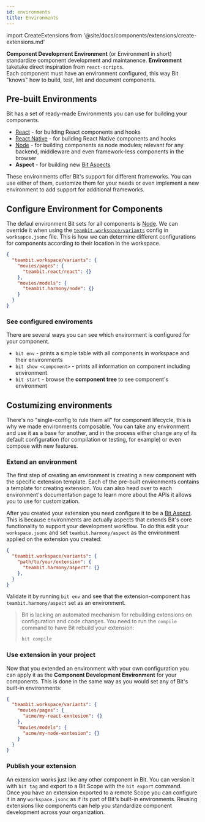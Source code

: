 ```yaml
---
id: environments
title: Environments
---
```


import CreateExtensions from '@site/docs/components/extensions/create-extensions.md'

**Component Development Environment** (or Environment in short) standardize component development and maintanence. **Environment** taketake direct inspiration from `react-scripts`.  
Each component must have an environment configured, this way Bit "knows" how to build, test, lint and document components.

## Pre-built Environments

Bit has a set of ready-made Environments you can use for building your components.

* [React](/aspects/react) - for building React components and hooks
* [React Native](/aspects/react-native) - for building React Native components and hooks
* [Node](/aspects/node) - for building components as node modules; relevant for any backend, middleware and even framework-less components in the browser
* **Aspect** - for building new [Bit Aspects](/aspects/aspects-overview)

These environments offer Bit's support for different frameworks. You can use either of them, customize them for your needs or even implement a new environment to add support for additional frameworks.

## Configure Environment for Components

The defaul environment Bit sets for all components is [Node](/aspects/node). We can override it when using the [`teambit.workspace/variants`](/aspects/variants) config in `worksapce.jsonc` file. This is how we can determine different configurations for components according to their location in the workspace.

```json title="workspace.jsonc"
{
  "teambit.workspace/variants": {
    "movies/pages": {
      "teambit.react/react": {}
    },
    "movies/models": {
      "teambit.harmony/node": {}
    }
  }
}
```

### See configured enviroments

There are several ways you can see which environment is configured for your component.

* `bit env` - prints a simple table with all components in workspace and their environments
* `bit show <component>` - prints all information on component including environment
* `bit start` - browse the **component tree** to see component's environment

## Costumizing environments

There's no "single-config to rule them all" for component lifecycle, this is why we made environments composable. You can take any environment and use it as a base for another, and in the process either change any of its default configuration (for compilation or testing, for example) or even compose with new features.

### Extend an environment

The first step of creating an environment is creating a new component with the specific extension template. Each of the pre-built environments contains a template for creating extension. You can also head over to each environment's documentation page to learn more about the APIs it allows you to use for customization.

<CreateExtensions />

After you created your extension you need configure it to be a [Bit Aspect](/aspects/aspects-overview). This is because environments are actually aspects that extends Bit's core functionality to support your development workflow. To do this edit your `workspace.jsonc` and set `teambit.harmony/aspect` as the environment applied on the extension you created:

```json title="workspace.jsonc"
{
  "teambit.workspace/variants": {
    "path/to/your/extension": {
      "teambit.harmony/aspect": {}
    },
  }
}
```

Validate it by running `bit env` and see that the extension-component has `teambit.harmony/aspect` set as an environment.

> Bit is lacking an automated mechanism for rebuilding extensions on configuration and code changes. You need to run the `compile` command to have Bit rebuild your extension:
>
> ```sh
> bit compile
> ```

### Use extension in your project

Now that you extended an environment with your own configuration you can apply it as the **Component Development Environment** for your components. This is done in the same way as you would set any of Bit's built-in environments:

```json title="workspace.jsonc"
{
  "teambit.workspace/variants": {
    "movies/pages": {
      "acme/my-react-exntesion": {}
    },
    "movies/models": {
      "acme/my-node-exntesion": {}
    }
  }
}
```

### Publish your extension

An extension works just like any other component in Bit. You can version it with `bit tag` and export to a Bit Scope with the `bit export` command.  
Once you have an extension exported to a remote Scope you can configure it in any `workspace.jsonc` as if its part of Bit's built-in environments. Reusing extensions like components can help you standardize component development across your organization.
